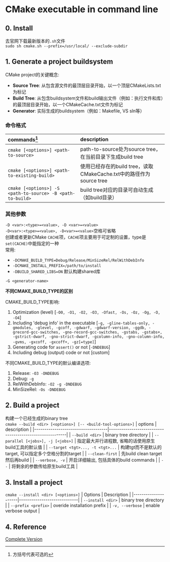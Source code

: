 # CMake executable in command line

## 0. Install
去官网下载最新版本的`.sh`文件  
`sudo sh cmake.sh --prefix=/usr/local/ --exclude-subdir`

## 1. Generate a project buildsystem

CMake project的关键概念:  
* __Source Tree__: 从包含源文件的最顶层目录开始，以一个顶层CMakeLists.txt为标记
* __Build Tree__: 从包含buildsystem文件和build输出文件（例如：执行文件和库）的最顶层目录开始，以一个CMakeCache.txt文件为标记
* __Generator__: 实际生成的buildsystem（例如：Makefile, VS sln等）


### 命令格式
| commands[^1]                                               | description                                                         |
|:-----------------------------------------------------------|:--------------------------------------------------------------------|
| `cmake [<options>] <path-to-source>`                       | path-to-source处为source tree，在当前目录下生成build tree           |
| `cmake [<options>] <path-to-existing-build>`               | 使用已经存在的build tree，读取CMakeCache.txt中的路径作为source tree |
| `cmake [<options>] -S <path-to-source> -B <path-to-build>` | build tree对应的目录可自动生成（如build目录）                       |

[^1]: 方括号代表可选的

### 其他参数
`-D <var>:<type>=<value>, -D <var>=<value>`  
`-D<var>:<type>=<value>, -D<var>=<value>`空格可省略  
创建或者更新CMake `CACHE`项，`CACHE`项主要用于可定制的设置，type是`set(CACHE)`中能指定的一种  
常用:
* `-DCMAKE_BUILD_TYPE=Debug/Release/MinSizeRel/RelWithDebInfo`
* `-DCMAKE_INSTALL_PREFIX=/path/to/install`
* `-DBUILD_SHARED_LIBS=ON` 默认构建shared库

`-G <generator-name>`

**不同CMAKE_BUILD_TYPE的区别**

CMAKE_BUILD_TYPE影响:
1. Optimization (level) [`-O0, -O1, -O2, -O3, -Ofast, -Os, -Oz, -Og, -O, -O4`]
2. Including 'debug info' in the executable [`-g, -gline-tables-only, -gmodules, -glevel, -gcoff, -gdwarf, -gdwarf-version, -ggdb, -grecord-gcc-switches, -gno-record-gcc-switches, -gstabs, -gstabs+, -gstrict-dwarf, -gno-strict-dwarf, -gcolumn-info, -gno-column-info, -gvms, -gxcoff, -gxcoff+, -gz[=type]`]
3. Generating code for `assert()` or not [`-DNDEBUG`]
4. Including debug (output) code or not [custom]

不同CMAKE_BUILD_TYPE的默认编译选项:
1. Release: `-O3 -DNDEBUG`
2. Debug: `-g`
3. RelWithDebInfo: `-O2 -g -DNDEBUG`
4. MinSizeRel: `-Os -DNDEBUG`

## 2. Build a project

构建一个已经生成的binary tree  
`cmake --build <dir> [<options>] [-- <build-tool-options>]`
| options                            | description                                             |
|------------------------------------|---------------------------------------------------------|
| `--build <dir>`                    | binary tree directory                                   |
| `--parallel [<jobs>], -j [<jobs>]` | 指定最大并行进程数, 省略的话使用原生build工具的默认值   |
| `--target <tgt>..., -t <tgt>...`   | 构建tgt而不是默认的target, 可以指定多个空格分割的target |
| `--clean-first`                    | 先build clean target然后再build                         |
| `--verbose, -v`                    | 开启详细输出, 包括具体的build commands                  |
| `--`                               | 将剩余的参数传给原生build工具                           |

## 3. Install a project
`cmake --install <dir> [<options>]`
| Options             | Description                 |
|---------------------|-----------------------------|
| `--install <dir>`   | binary tree directory       |
| `--prefix <prefix>` | overide installation prefix |
| `-v, --verbose`     | enable verbose output       |

## 4. Reference
[Complete Version](https://cmake.org/cmake/help/latest/manual/cmake.1.html)

